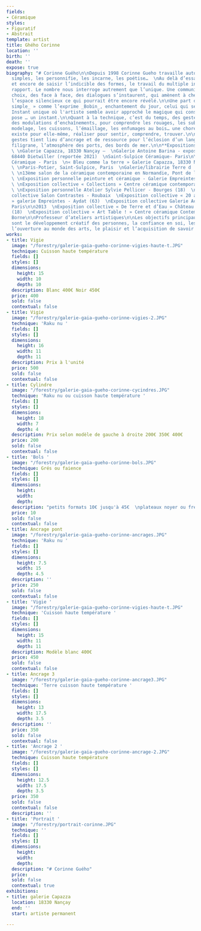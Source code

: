 ```yaml
---
fields:
- Céramique
styles:
- Figuratif
- Abstrait
template: artist
title: Ghého Corinne
location: ''
birth: ''
death: ''
expose: true
biography: "# Corinne Guého\n\nDepuis 1998 Corinne Gueho travaille autour de formes
  simples, les personnifie, les incarne, les poétise…  \nAu delà d’essayer encore
  et encore de saisir l’indicible des formes, le travail du multiple induit un autre
  rapport. Le nombre nous interroge autrement que l’unique. Une communication, des
  choix, des face à face, des dialogues s’instaurent, qui amènent à chercher dans
  l’espace silencieux ce qui pourrait être encore révélé.\n\nUne part de « _l’enchantement
  simple_ » comme l’exprime _Bobin_, enchantement du jour, celui qui se donne ou pas.
  Instant unique où l'artiste semble avoir approché le magique qui consolide, et la
  pose … un instant.\n\nQuant à la technique, c’est du temps, des gestes répétés,
  des modulations d’enchaînements, pour comprendre les rouages, les subtilités. Le
  modelage, les cuissons, l’émaillage, les enfumages au bois… une chorégraphie qui
  existe pour elle-même, réaliser pour sentir, comprendre, trouver.\n\nSe saisir des
  gestes tient lieu d’ancrage et de ressource pour l’éclosion d’un langage personnel.\n\nEn
  filigrane, l’atmosphère des ports, des bords de mer.\n\n**Expositions**\n\n2020
  \ \nGalerie Capazza, 18330 Nançay –  \nGalerie Antoine Barina - exposition personnelle–
  68440 Dietwiller (reportée 2021)  \nSaint-Sulpice Céramique- Paris\n\n2019  \nSaint-Sulpice
  Céramique - Paris  \n« Bleu comme la terre » Galerie Capazza, 18330 Nançay\n\n2018
  \ \nParis-Potier, Saint-Sulpice, Paris  \nGalerie/librairie Terre d ‘Aligre, Paris
  \ \n13ème salon de la céramique contemporaine en Normandie, Pont de l’Arche (17)\n\n2016
  \ \nExposition personnelle peinture et céramique - Galerie Empreintes - Aydat (63)
  \ \nExposition collective « Collections » Centre céramique contemporaine de La Borne\n\n2015
  \ \nExposition personnelle Atelier Sylvie Pellicer - Bourges (18)  \nExposition
  collective Salon Contrastes - Roubaix  \nExposition collective « 20 ans d’Empreintes
  » galerie Empreintes - Aydat (63)  \nExposition collective Galerie AccroTerre -
  Paris\n\n2013  \nExposition collective « De Terre et d’Eau » Château d’eau de Bourges
  (18)  \nExposition collective « Art Table ! » Centre céramique Contemporaine, La
  Borne\n\nProfesseur d’ateliers artistiques\n\nLes objectifs principaux de ces ateliers
  sont le développement créatif des personnes, la confiance en soi, les échanges et
  l’ouverture au monde des arts, le plaisir et l’acquisition de savoir et savoir-faire."
works:
- title: Vigie
  image: "/forestry/galerie-gaia-gueho-corinne-vigies-haute-t.JPG"
  technique: Cuisson haute température
  fields: []
  styles: []
  dimensions:
    height: 15
    width: 10
    depth: 10
  description: Blanc 400€ Noir 450€
  price: 400
  sold: false
  contextual: false
- title: Vigie
  image: "/forestry/galerie-gaia-gueho-corinne-vigies-2.JPG"
  technique: 'Raku nu '
  fields: []
  styles: []
  dimensions:
    height: 16
    width: 11
    depth: 11
  description: Prix à l'unité
  price: 500
  sold: false
  contextual: false
- title: Cylindre
  image: "/forestry/galerie-gaia-gueho-corinne-cycindres.JPG"
  technique: 'Raku nu ou cuisson haute température '
  fields: []
  styles: []
  dimensions:
    height: 18
    width: 7
    depth: 4
  description: Prix selon modèle de gauche à droite 200€ 350€ 400€
  price: 200
  sold: false
  contextual: false
- title: 'Bols '
  image: "/forestry/galerie-gaia-gueho-corinne-bols.JPG"
  technique: Grés ou faience
  fields: []
  styles: []
  dimensions:
    height: 
    width: 
    depth: 
  description: "petits formats 10€ jusqu'à 45€  \nplateaux noyer ou fresnes 20€"
  price: 10
  sold: false
  contextual: false
- title: Ancrage pont
  image: "/forestry/galerie-gaia-gueho-corinne-ancrages.JPG"
  technique: 'Raku nu '
  fields: []
  styles: []
  dimensions:
    height: 7.5
    width: 15
    depth: 4.5
  description: ''
  price: 250
  sold: false
  contextual: false
- title: 'Vigie '
  image: "/forestry/galerie-gaia-gueho-corinne-vigies-haute-t.JPG"
  technique: 'Cuisson haute température '
  fields: []
  styles: []
  dimensions:
    height: 15
    width: 11
    depth: 11
  description: Modèle blanc 400€
  price: 450
  sold: false
  contextual: false
- title: Ancrage 3
  image: "/forestry/galerie-gaia-gueho-corinne-ancrage3.JPG"
  technique: 'Terre cuisson haute température '
  fields: []
  styles: []
  dimensions:
    height: 13
    width: 17.5
    depth: 3.5
  description: ''
  price: 350
  sold: false
  contextual: false
- title: 'Ancrage 2 '
  image: "/forestry/galerie-gaia-gueho-corinne-ancrage-2.JPG"
  technique: Cuisson haute température
  fields: []
  styles: []
  dimensions:
    height: 12.5
    width: 17.5
    depth: 3.5
  price: 350
  sold: false
  contextual: false
  description: ''
- title: 'Portrait '
  image: "/forestry/portrait-corinne.JPG"
  technique: ''
  fields: []
  styles: []
  dimensions:
    height: 
    width: 
    depth: 
  description: "# Corinne Guého"
  price: 
  sold: false
  contextual: true
exhibitions:
- title: galerie Capazza
  location: 18330 Nançay
  end: ''
  start: artiste permanent

---
```

